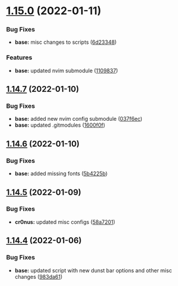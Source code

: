 # [1.15.0](https://github.com/umgbhalla/dotstow/compare/v1.14.7...v1.15.0) (2022-01-11)


### Bug Fixes

* **base:** misc changes to scripts ([6d23348](https://github.com/umgbhalla/dotstow/commit/6d233488800b3f7ab62b49a2a05cf7a3d36d1ef8))


### Features

* **base:** updated nvim submodule ([1109837](https://github.com/umgbhalla/dotstow/commit/11098379b003b30fc5d022f819e4bf5cd248d00b))



## [1.14.7](https://github.com/umgbhalla/dotstow/compare/v1.14.6...v1.14.7) (2022-01-10)


### Bug Fixes

* **base:** added new nvim config submodule ([037f6ec](https://github.com/umgbhalla/dotstow/commit/037f6ec94fce5f978ad7fe9d1c30a4e47ff0182f))
* **base:** updated .gitmodules ([1600f0f](https://github.com/umgbhalla/dotstow/commit/1600f0f2c51dad2fdab6649afe0f9c95122e16bc))



## [1.14.6](https://github.com/umgbhalla/dotstow/compare/v1.14.5...v1.14.6) (2022-01-10)


### Bug Fixes

* **base:** added missing fonts ([5b4225b](https://github.com/umgbhalla/dotstow/commit/5b4225b7c6ac2543888fe7ca8bbab1a62dccdcdd))



## [1.14.5](https://github.com/umgbhalla/dotstow/compare/v1.14.4...v1.14.5) (2022-01-09)


### Bug Fixes

* **cr0nus:** updated misc configs ([58a7201](https://github.com/umgbhalla/dotstow/commit/58a7201d7505b63f501fdf07de8f6f25066e0dc5))



## [1.14.4](https://github.com/umgbhalla/dotstow/compare/v1.14.3...v1.14.4) (2022-01-06)


### Bug Fixes

* **base:** updated script with new dunst bar options and other misc changes ([983da61](https://github.com/umgbhalla/dotstow/commit/983da611d26d7a8b6fe12e5405d01be778cab8bc))



